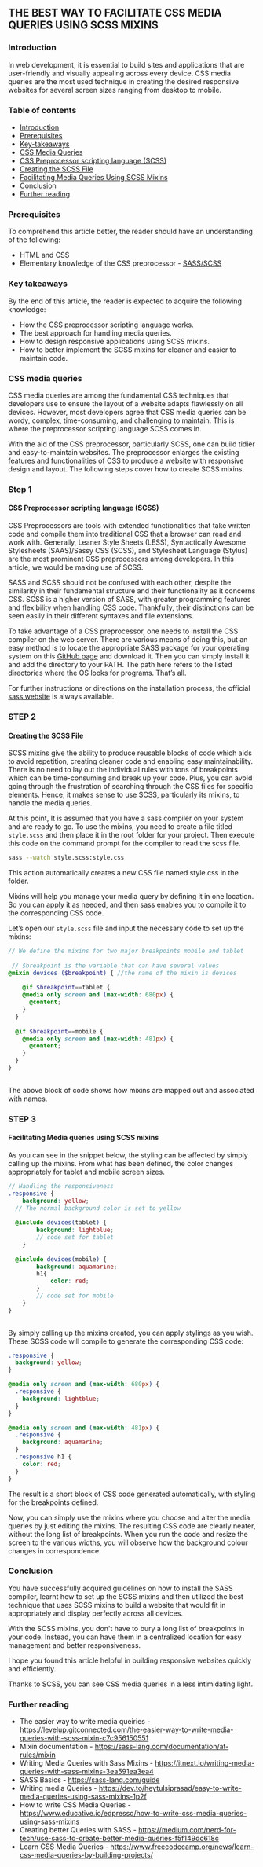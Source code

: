 ## THE BEST WAY TO FACILITATE CSS MEDIA QUERIES USING SCSS MIXINS
### Introduction
In web development, it is essential to build sites and applications that are user-friendly and visually appealing across every device. CSS media queries are the most used technique in creating the desired responsive websites for several screen sizes ranging from desktop to mobile. 


### Table of contents
- [Introduction](#introduction)
- [Prerequisites](#prerequisites)
- [Key-takeaways](#key-takeaways)
- [CSS Media Queries](#css-media-queries)
- [CSS Preprocessor scripting language (SCSS)](#css-preprocessor-scripting-language-(SCSS))
- [Creating the SCSS File](#creating-the-sccs-file)
- [Facilitating Media Queries Using SCSS Mixins](#facilitating-media-queries-using-scss-mixins)
- [Conclusion](#conclusion)
- [Further reading](#further-reading)

### Prerequisites
To comprehend this article better, the reader should have an understanding of the following:
- HTML and CSS 
- Elementary knowledge of the CSS preprocessor - [SASS/SCSS](http://sass-lang.com)

### Key takeaways
By the end of this article, the reader is expected to acquire the following knowledge: 
- How the CSS preprocessor scripting language works.
- The best approach for handling media queries.
- How to design responsive applications using SCSS mixins.
- How to better implement the SCSS mixins for cleaner and easier to maintain code.

### CSS media queries
CSS media queries are among the fundamental CSS techniques that developers use to ensure the layout of a website adapts flawlessly on all devices. However, most developers agree that CSS media queries can be wordy, complex, time-consuming, and challenging to maintain. This is where the preprocessor scripting language SCSS comes in.

With the aid of the CSS preprocessor, particularly SCSS, one can build tidier and easy-to-maintain websites. The preprocessor enlarges the existing features and functionalities of CSS to produce a website with responsive design and layout. The following steps cover how to create SCSS mixins. 

### Step 1
#### CSS Preprocessor scripting language (SCSS)
CSS Preprocessors are tools with extended functionalities that take written code and compile them into traditional CSS that a browser can read and work with. Generally, Leaner Style Sheets (LESS), Syntactically Awesome Stylesheets (SAAS)/Sassy CSS (SCSS), and Stylesheet Language (Stylus) are the most prominent CSS preprocessors among developers. In this article, we would be making use of SCSS.
 
SASS and SCSS should not be confused with each other, despite the similarity in their fundamental structure and their functionality as it concerns CSS. SCSS is a higher version of SASS, with greater programming features and flexibility when handling CSS code. Thankfully, their distinctions can be seen easily in their different syntaxes and file extensions.

To take advantage of a CSS preprocessor, one needs to install the CSS compiler on the web server. There are various means of doing this, but an easy method is to locate the appropriate SASS package for your operating system on this [GitHub page](https://github.com/sass/dart-sass/releases/tag/1.43.5) and download it. Then you can simply install it and add the directory to your PATH. The path here refers to the listed directories where the OS looks for programs. That’s all. 

For further instructions or directions on the installation process, the official [sass website](https://sasslang.com) is always available.

### STEP 2
#### Creating the SCSS File
SCSS mixins give the ability to produce reusable blocks of code which aids to avoid repetition, creating cleaner code and enabling easy maintainability. There is no need to lay out the individual rules with tons of breakpoints which can be time-consuming and break up your code. Plus, you can avoid going through the frustration of searching through the CSS files for specific elements. Hence, it makes sense to use SCSS, particularly its mixins, to handle the media queries.

At this point, It is assumed that you have a sass compiler on your system and are ready to go. To use the mixins, you need to create a file titled `style.scss` and then place it in the root folder for your project. Then execute this code on the command prompt for the compiler to read the scss file.

```bash
sass --watch style.scss:style.css
```
This action automatically creates a new CSS file named style.css in the folder.

Mixins will help you manage your media query by defining it in one location. So you can apply it as needed, and then sass enables you to compile it to the corresponding CSS code.

Let’s open our `style.scss` file and input the necessary code to set up the mixins:

```scss
// We define the mixins for two major breakpoints mobile and tablet
 
 // $breakpoint is the variable that can have several values
@mixin devices ($breakpoint) { //the name of the mixin is devices
  
    @if $breakpoint==tablet {    
    @media only screen and (max-width: 680px) {
      @content;
    }
  }
 
  @if $breakpoint==mobile {
    @media only screen and (max-width: 481px) {
      @content;
    }
  }
}
 
```

The above block of code shows how mixins are mapped out and associated with names.

### STEP 3
#### Facilitating Media queries using SCSS mixins

As you can see in the snippet below, the styling can be affected by simply calling up the mixins. From what has been defined, the color changes appropriately for tablet and mobile screen sizes.

```scss
// Handling the responsiveness
.responsive {
    background: yellow;
  // The normal background color is set to yellow
 
  @include devices(tablet) {
        background: lightblue;
        // code set for tablet
    }
 
  @include devices(mobile) {
        background: aquamarine;
        h1{
            color: red;
        }
        // code set for mobile    
    }
}
 
```

By simply calling up the mixins created, you can apply stylings as you wish. These SCSS code will compile to generate the corresponding CSS code:
 
```CSS
.responsive { 
  background: yellow;
}

@media only screen and (max-width: 680px) {
  .responsive {
    background: lightblue;
  }
}

@media only screen and (max-width: 481px) {
  .responsive {
    background: aquamarine;
  }
  .responsive h1 {
    color: red;
  }
}
```

The result is a short block of CSS code generated automatically, with styling for the breakpoints defined.

Now, you can simply use the mixins where you choose and alter the media queries by just editing the mixins. The resulting CSS code are clearly neater, without the long list of breakpoints. When you run the code and resize the screen to the various widths, you will observe how the background colour changes in correspondence.

### Conclusion
You have successfully acquired guidelines on how to install the SASS compiler, learnt how to set up the SCSS mixins and then utilized the best technique that uses SCSS mixins to build a website that would fit in appropriately and display perfectly across all devices.

With the SCSS mixins, you don't have to bury a long list of breakpoints in your code. Instead, you can have them in a centralized location for easy management and better responsiveness.

I hope you found this article helpful in building responsive websites quickly and efficiently.

Thanks to SCSS, you can see CSS media queries in a less intimidating light. 

### Further reading
- The easier way to write media queiries - https://levelup.gitconnected.com/the-easier-way-to-write-media-queries-with-scss-mixin-c7c956150551
- Mixin documentation - https://sass-lang.com/documentation/at-rules/mixin
- Writing Media Queries with Sass Mixins - https://itnext.io/writing-media-queries-with-sass-mixins-3ea591ea3ea4
- SASS Basics - https://sass-lang.com/guide
- Writing media Queries - https://dev.to/heytulsiprasad/easy-to-write-media-queries-using-sass-mixins-1p2f
- How to write CSS Media Queries - https://www.educative.io/edpresso/how-to-write-css-media-queries-using-sass-mixins
- Creating better Queries with SASS - https://medium.com/nerd-for-tech/use-sass-to-create-better-media-queries-f5f149dc618c
- Learn CSS Media Queries - https://www.freecodecamp.org/news/learn-css-media-queries-by-building-projects/

